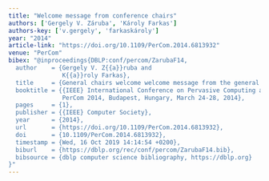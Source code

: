 ```yaml
---
title: "Welcome message from conference chairs"
authors: ['Gergely V. Záruba', 'Károly Farkas']
authors-key: ['v.gergely', 'farkaskároly']
year: "2014"
article-link: "https://doi.org/10.1109/PerCom.2014.6813932"
venue: "PerCom"
bibex: "@inproceedings{DBLP:conf/percom/ZarubaF14,
  author    = {Gergely V. Z{{a}}ruba and
               K{{a}}roly Farkas},
  title     = {General chairs welcome welcome message from the general chairs},
  booktitle = {{IEEE} International Conference on Pervasive Computing and Communications,
               PerCom 2014, Budapest, Hungary, March 24-28, 2014},
  pages     = {1},
  publisher = {{IEEE} Computer Society},
  year      = {2014},
  url       = {https://doi.org/10.1109/PerCom.2014.6813932},
  doi       = {10.1109/PerCom.2014.6813932},
  timestamp = {Wed, 16 Oct 2019 14:14:54 +0200},
  biburl    = {https://dblp.org/rec/conf/percom/ZarubaF14.bib},
  bibsource = {dblp computer science bibliography, https://dblp.org}
}"
---
```


